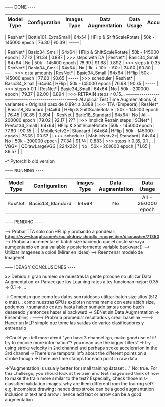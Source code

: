 
---- DONE ----

|  Model Type |     Configuration    | Images Type |     Data Augmentation    |     Data Usage     | Accuracy@1 | Accuracy@3 | Leaderboard |
|:-----------:|:--------------------:|:-----------:|:------------------------:|:------------------:|:----------:|:----------:|:-----------:|

|   ResNet*   | Bottle101_ExtraSmall |    64x64    | HFlip & ShiftScaleRotate | 50k - 145000 epoch |    76.30   |    90.39   |    -----    |

|   ResNet*   |     Basic34_Small    |    64x64    | HFlip & ShiftScaleRotate | 50k - 145000 epoch |    77.22   |    91.34   |    0.887    | >>> steps with DA
|   ResNet*   |     Basic34_Small    |    64x64    |            No            | 50k - 145000 epoch |    78.99   |    91.68   |    0.892    | >>> steps lr 0.35
|   ResNet*   |     Basic34_Small    |    64x64    |            No            |  1k -> 10k -> 50k  |    74.80   |    89.80   |    -----    | >>> data amounts
|   ResNet*   |     Basic34_Small    |    64x64    |           HFlip          | 50k - 145000 epoch |    77.60   |    90.65   |    -----    | >>> scheduler
|   ResNet*   |     Basic34_Small    |    64x64    |           HFlip          | 50k - 145000 epoch |    76.68   |    90.85   |    -----    | >>> steps lr 0.1
|   ResNet*   |     Basic34_Small    |    64x64    |            No            | 50k - 200000 epoch |    79.37   |    92.00   |    0.894    | >>> RETRAIN steps lr 0.15...
---------------------------------------------------> Al aplicar Test Time Augmentations (4 variantes + Original) paso de 0.894 a  0.888    | >>> TTA (Empeora)
|   ResNet*   |   Basic18_Standard   |    64x64    | HFlip & ShiftScaleRotate | 50k - 145000 epoch |    76.45   |    90.85   |    0.894    |
|   ResNet    |   Basic18_Standard   |    64x64    |            No            | All - 200000 epoch |    79.02   |    92.17   |     ???     | >>> Implicit Retrain steps
|   SENet*    |    PreAct34_Small    |    64x64    | HFlip & ShiftScaleRotate | 50k - 145000 epoch |    77.60   |    90.65   |             |
| MobileNetv2*|        Standard      |    64x64    |           HFlip          | 50k - 145000 epoch |    76.65   |    90.57   |             | >>> scheduler
| MobileNetv2*|        Standard      |    64x64    |            No            | 50k - 200000 epoch |    77.34   |    91.74   |    0.883    | >>> steps lr 0.35, 0.1 ...
|   VGG*      |     QDrawLargeVGG    |   224x224   |            No            | 50k - 200000 epoch |    71.65   |    86.57   |             |


-* Pytorchlib old version

---- RUNNING ----

|   Model Type  |     Configuration    | Images Type |     Data Augmentation    |     Data Usage     |    GPU    |
|:-------------:|:--------------------:|:-----------:|:------------------------:|:------------------:|:---------:|
|     ResNet    |   Basic18_Standard   |    64x64    |           No             | All - 250000 epoch |     P12   | >>> Voy a hacer retrain steps lr 0.35 batch 512 ....


---- PENDING ----

  --> Probar TTA solo con HFLip y probando a ponderar: https://www.kaggle.com/c/quickdraw-doodle-recognition/discussion/71353
  --> Probar a incrementar el batch size haciendo que el coste se vaya 
      aumgentando en una variable y posteriormente variable.backward()
  --> Utilizar imagenes a color! (Mirar en Ideas)
  --> Reentrenar modelo de Imagenet

---- IDEAS Y CONCLUSIONES ----

  x> Debido al gran numero de muestras la gente propone no utilizar Data Augmentation
  x> Parace que los Learning rates altos funcionan mejor: 0.35 -> 0.1 -> ...
  
  -> Comentan que como los datos son ruidosos utilizar batch size altos (512 o más)...
     como nuestras GPUs explotan normalmente con este abtch size, podemos ir sumando costes
     hasta haber sumado tantas como batch deaseado y entonces hacer el backward
  -> SENet sin Data Augmentation
  -> Ensembling :
       ---> Probar a promediar resultados y crear baseline
       ---> Hacer un MLP simple que tome las salidas de varios clasificadores y entrenarlo

  ->Could you tell more about "you have 3 channel rgb, make good use of it! try to encode more information"? you mean use the bigger filters?
     ->Try using stroke velocity in 2nd channel and perhaps stroke acceleration in the 3rd channel
     ->There's no temporal info about the different points on a stroke though
     ->There are time stamps for each point in raw data


  ->"Augmentation is usually better for small training dataset …"
        Not true.
        For this challenge, you should look at the train and test images and think of how to make the train more similar to the test?
        Especially, check those mis-classified validation images. why are them different from the training set?
        e.g.
        incomplete drawing : hence drop stroke can be a good augmentation
        inclusion of text and arrow : hence add text or arrow can be a good augmentation 